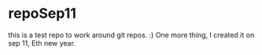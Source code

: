 repoSep11
=========
this is a test repo to work around git repos. :)
One more thing, I created it on sep 11, Eth new year.
